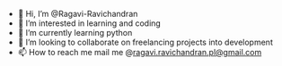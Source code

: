 - 👋 Hi, I’m @Ragavi-Ravichandran
- 👀 I’m interested in learning and coding
- 🌱 I’m currently learning python
- 💞️ I’m looking to collaborate on freelancing projects into development
- 📫 How to reach me mail me @ragavi.ravichandran.pl@gmail.com
  

<!---
Ragavi-Ravichandran/Ragavi-Ravichandran is a ✨ special ✨ repository because its `README.md` (this file) appears on your GitHub profile.
You can click the Preview link to take a look at your changes.
--->
